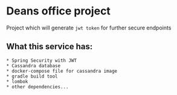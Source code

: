 # **Deans office project**

Project which will generate `jwt token` for
further secure endpoints

## **What this service has:**
    * Spring Security with JWT
    * Cassandra database 
    * docker-compose file for cassandra image
    * gradle build tool
    * lombok
    * other dependencies...
